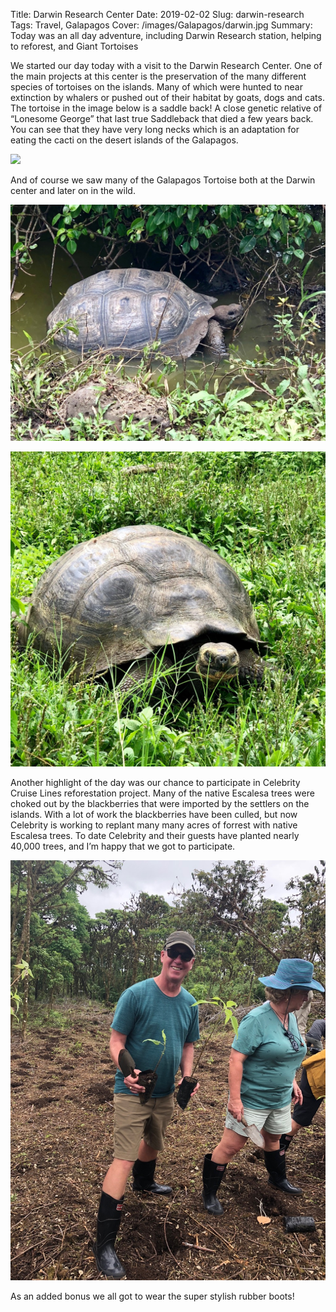 Title: Darwin Research Center
Date: 2019-02-02
Slug: darwin-research
Tags: Travel, Galapagos
Cover: /images/Galapagos/darwin.jpg
Summary: Today was an all day adventure, including Darwin Research station, helping to reforest, and Giant Tortoises

We started our day today with a visit to the Darwin Research Center.  One of the main projects at this center is the preservation of the many different species of tortoises on the islands.  Many of which were hunted to near extinction by whalers or pushed out of their habitat by goats, dogs and cats.  The tortoise in the image below is a saddle back!  A close genetic relative of “Lonesome George” that last true Saddleback that died a few years back.  You can see that they have very long necks which is an adaptation for eating the cacti on the desert islands of the Galapagos.

![](/images/Galapagos/saddleback_tortoise.jpg)

And of course we saw many of the Galapagos Tortoise both at the Darwin center and later on in the wild.

![](/images/Galapagos/teen_tortoise.jpg)

![](/images/Galapagos/galapagos_tortoise.jpg)


Another highlight of the day was our chance to participate in Celebrity Cruise Lines reforestation project.  Many of the native Escalesa trees were choked out by the blackberries that were imported by the settlers on the islands.  With a lot of work the blackberries have been culled, but now Celebrity is working to replant many many acres of forrest with native Escalesa trees.  To date Celebrity and their guests have planted nearly 40,000 trees, and I’m happy that we got to participate.

![](/images/Galapagos/planting_escalesas.jpg)

As an added bonus we all got to wear the super stylish rubber boots!
